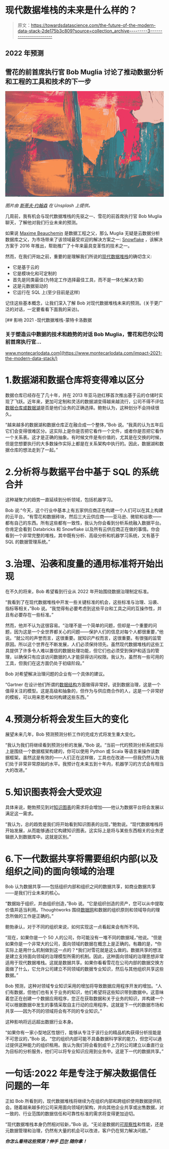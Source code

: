 # 现代数据堆栈的未来是什么样的？

> 原文：<https://towardsdatascience.com/the-future-of-the-modern-data-stack-2de175b3c809?source=collection_archive---------3----------------------->

## 2022 年预测

## 雪花的前首席执行官 Bob Muglia 讨论了推动数据分析和工程的工具和技术的下一步

![](img/c735ebce47c3ec7b0b6e60db5ebeb3b6.png)

*图片由* [*斯蒂夫·约翰森*](https://unsplash.com/photos/5Oe8KFH5998) *在 Unsplash 上提供。*

几周前，我有机会与现代数据堆栈的先驱之一、雪花的前首席执行官 Bob Muglia 聊天，了解他对我们行业未来的预测。

如果说 [Maxime Beauchemin](https://www.montecarlodata.com/the-future-of-the-data-engineer/) 是数据工程之父，那么 Muglia 无疑是云数据分析数据库之父，为市场带来了该领域最受欢迎的解决方案之一: [Snowflake](https://www.snowflake.com/) ，该解决方案于 2016 年推出，帮助推广了十年来最具变革性的技术之一。

然而，在我们开始之前，重要的是理解我们所说的[现代数据堆栈](https://www.montecarlodata.com/the-quick-and-dirty-guide-to-building-your-data-platform/)的确切含义:

*   它是基于云的
*   它是模块化和可定制的
*   首先是同类最佳(为特定工作选择最佳工具，而不是一体化解决方案)
*   这是元数据驱动的
*   它运行在 SQL 上(至少目前是这样)

记住这些基本概念，让我们深入了解 Bob 对现代数据堆栈未来的预测。(关于更广泛的对话，一定要看看下面我的采访)。

[](https://www.montecarlodata.com/impact-2021-the-modern-data-stack/) [## 影响 2021 -现代数据堆栈-蒙特卡洛数据

### 关于塑造云中数据的技术和趋势的对话 Bob Muglia，雪花和巴尔公司前首席执行官…

www.montecarlodata.com](https://www.montecarlodata.com/impact-2021-the-modern-data-stack/) 

# 1.数据湖和数据仓库将变得难以区分

数据仓库已经存在了几十年，并在 2013 年亚马逊红移首次推出基于云的仓储时实现了飞跃。近年来，更加可定制和灵活的数据湖变得越来越流行，公司不得不评估[数据仓库或数据湖](https://www.montecarlodata.com/how-to-build-your-data-platform-choosing-a-cloud-data-warehouse/)是否是他们业务的正确选择。鲍勃认为，这种划分不会持续很久。

“越来越多的数据湖和数据仓库正在融合成一个整体，”Bob 说。“我真的认为五年后它们会变得很难区分。这实际上是你是否把它看作一个文件，或者你是否把它看作一个关系表。这才是正确的抽象。有时候文件是有价值的，尤其是在交换的时候，但是您想要执行的大多数操作实际上都是在关系架构中执行的。因此，数据湖和数据仓库的想法走到了一起。”

# 2.分析将与数据平台中基于 SQL 的系统合并

这种凝聚力的趋势一直延续到分析领域，包括机器学习。

Bob 说:“今天，这个行业中基本上有五家供应商正在构建一个人们可以在其上构建的云平台。“有雪花和数据砖块，然后三大云供应商——亚马逊、微软和谷歌——都有自己的东西。所有这些都有一致性，我认为你会看到分析系统融入数据平台。你肯定会看到 Databricks 和 Snowflake 以及所有云供应商正在做的事情。你会看到一个非常完整的堆栈，其中既有分析、高级分析和机器学习系统，又有基于 SQL 的数据管理系统。”

# 3.治理、沿袭和度量的通用标准将开始出现

在不久的将来，Bob 希望看到行业从 2022 年开始围绕数据治理制定标准。

“我看到了在现代数据堆栈中开发一些关键标准的机会，这些标准与治理、沿袭、指标等相关，”Bob 说。“我觉得有必要考虑到这些平台和工具之间的互操作性，并且有必要存在一些标准。”

然而，他并不认为这很容易。“治理不是一个简单的问题，但却是一个重要的问题，因为这是一个全世界都关心的问题——保护人们的信息对每个人都很重要，”他说。“就公司的声誉而言，这很重要。就知识产权而言，这很重要。有很强的监管原因。所以这个世界在不断发展，人们必须保持领先。虽然现代数据堆栈的这些工具提供了许多令人难以置信的数据处理功能，但它们也必须受到保护和适当的管理，以确保只有应该访问数据的人才能获得访问权限。我认为，虽然有一些可用的工具，但我们在这方面仍处于初级阶段。”

Bob 对希望解决治理问题的企业有一个具体的建议。

“Gartner 在设计他们所谓的[数据结构](https://www.gartner.com/smarterwithgartner/data-fabric-architecture-is-key-to-modernizing-data-management-and-integration)方面做得非常好。说到数据治理，这是一个值得关注的模型。这是高级和抽象的，但作为与供应商合作的人，这是一个非常好的模板，可以用来思考如何构建这些东西。”

# 4.预测分析将会发生巨大的变化

展望未来几年，Bob 预测预测分析工作的完成方式将发生重大变化。

“我认为我们将继续看到预测分析的发展，”Bob 说。“当前一代的预测分析系统实际上是围绕一个数据框架构建的，你可以使用 Python 或 Scala 等语言来操作该数据框架。虽然这是有效的——人们正在这样做，工具也在改进——但我仍然认为我们处于非常非常原始的水平。我预计在未来五到十年内，机器学习的方式会有相当大的改进。”

# 5.知识图表将会大受欢迎

具体来说，鲍勃预见到对[知识图表](https://towardsdatascience.com/tagged/knowledge-graph)的需求将会增加——他认为数据平台将会发展以满足这一需求。

“我认为，总的趋势是我们将开始看到知识图表的出现，”鲍勃说。“现代数据堆栈将开始发展，从而能够通过它构建知识图表。这实际上是将与某些东西相关的业务逻辑嵌入到数据库中。这就是区别。”

# 6.下一代数据共享将需要组织内部(以及组织之间)的面向领域的治理

Bob 认为数据共享——包括组织内部和组织之间的数据共享，如商业数据共享——是我们行业未来的核心。

“数据始于组织，并由组织创造，”Bob 说。“它是组织创造的资产，您可以从中提取价值并适当利用。Thoughtworks 围绕[数据网](/what-is-a-data-mesh-and-how-not-to-mesh-it-up-210710bb41e0)和数据的组织原则和领域导向的理念所做的工作是正确的。”

鲍勃承认，对于不同的组织来说，如何实现这一点看起来会有所不同。

“现在，如果你是一个 50 人的公司，你可能没有一堆不同的数据域，”他说。“但是如果你是一个非常大的公司，面向领域的数据在概念上是正确的。有趣的是，*你实际上是用什么机制做到这一点的？*我们对雪花就是这么做的。数据共享的想法是建立支持面向领域的治理模型所需的机制。因此，这种面向领域的治理思想非常适用于现代数据堆栈。这就是数据共享。如果你看看雪花在公司内部的数据交换方面做了什么，它允许公司建立不同领域的数据专业知识，然后与其他组织共享这些数据。”

Bob 预测，这种对领域专业知识采用的增加将导致数据应用程序开发的增加。“人们有数据，但他们也有关于业务的知识，他们希望将这些知识带到数据中。这意味着您正在创建一个数据应用程序，您正在获取数据和关于业务的知识，并构建一个可以根据数据中发生的事情采取自主行动的应用程序。这就是下一代的数据市场和共享——因为不同的领域将会有不同的专业知识。”

这种影响将远远超出数据行业本身。

“如果你有一家小型地区性银行，能够从专注于该行业的精品机构获得分析技能是不可思议的，”Bob 说。“您的组织内部可能不具备数据科学家的能力，但您可以通过提供这种能力的组织租用。我认为我们将会看到成千上万的公司建立以垂直行业为目标的分析服务，他们可以将专业知识应用到业务中。这是下一代的数据共享。”

# 一句话:2022 年是专注于解决数据信任问题的一年

正如 Bob 所看到的，现代数据堆栈将继续为在组织内部和跨组织使用数据提供机会。随着越来越多的公司采用面向领域的架构，并向其他企业共享或出售数据，对一致的、行业范围的数据信任和可靠性标准的需求将变得更加迫切。

“现代数据堆栈本身仍然相对较新，”Bob 说。“无论是数据的[可观察性](https://thenewstack.io/what-is-data-observability-and-why-does-it-matter/)和性能，还是元数据管理和治理，仍然有大量的机会可以改进，客户仍在努力解决问题。”

***你怎么看待这些预测？伸手*** [***巴尔***](https://www.linkedin.com/in/barrmoses/) ***随你拿！***